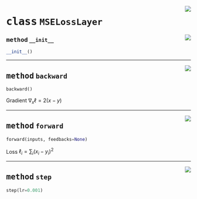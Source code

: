 <!-- markdownlint-disable -->

<a href="../mnn/layer.py#L179"><img align="right" style="float:right;" src="https://img.shields.io/badge/-source-cccccc?style=flat-square"></a>

# <kbd>class</kbd> `MSELossLayer`




<a href="../mnn/layer.py#L5"><img align="right" style="float:right;" src="https://img.shields.io/badge/-source-cccccc?style=flat-square"></a>

### <kbd>method</kbd> `__init__`

```python
__init__()
```








---

<a href="../mnn/layer.py#L190"><img align="right" style="float:right;" src="https://img.shields.io/badge/-source-cccccc?style=flat-square"></a>

## <kbd>method</kbd> `backward`

```python
backward()
```

Gradient $\nabla_x \ell = 2(x - y)$ 

---

<a href="../mnn/layer.py#L180"><img align="right" style="float:right;" src="https://img.shields.io/badge/-source-cccccc?style=flat-square"></a>

## <kbd>method</kbd> `forward`

```python
forward(inputs, feedbacks=None)
```

Loss $\ell_i = \sum_{i} (x_i - y_i)^2$ 

---

<a href="../mnn/layer.py#L20"><img align="right" style="float:right;" src="https://img.shields.io/badge/-source-cccccc?style=flat-square"></a>

## <kbd>method</kbd> `step`

```python
step(lr=0.001)
```





